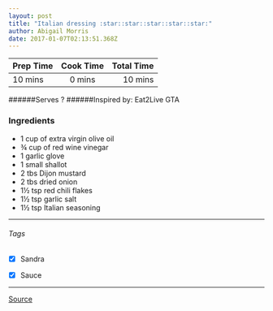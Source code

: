 ```yaml
---
layout: post
title: "Italian dressing :star::star::star::star::star:"
author: Abigail Morris
date: 2017-01-07T02:13:51.368Z
---
```


| Prep Time  | Cook Time    | Total Time  |
| ---------- |:------------:| -----------:|
| 10 mins    | 0 mins      | 10 mins     |


######Serves ?
######Inspired by: Eat2Live GTA

### Ingredients

* 1 cup of extra virgin olive oil
* ¾ cup of red wine vinegar
* 1 garlic glove
* 1 small shallot
* 2 tbs Dijon mustard
* 2 tbs dried onion
* 1½ tsp red chili flakes
* 1½ tsp garlic salt
* 1½ tsp Italian seasoning

---

###### Tags
- [x] Sandra
- [x] Sauce


---

[Source](www.eat2livegta.com)

